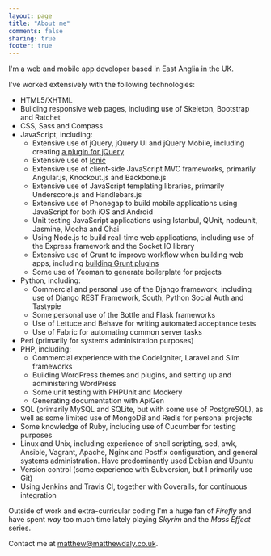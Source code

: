 ```yaml
---
layout: page
title: "About me"
comments: false
sharing: true
footer: true
---
```


I'm a web and mobile app developer based in East Anglia in the UK.

I've worked extensively with the following technologies:

* HTML5/XHTML
* Building responsive web pages, including use of Skeleton, Bootstrap and Ratchet
* CSS, Sass and Compass
* JavaScript, including:
  * Extensive use of jQuery, jQuery UI and jQuery Mobile, including creating [a plugin for jQuery](http://plugins.jquery.com/listfilter/)
  * Extensive use of [Ionic](http://ionicframework.com/)
  * Extensive use of client-side JavaScript MVC frameworks, primarily Angular.js, Knockout.js and Backbone.js
  * Extensive use of JavaScript templating libraries, primarily Underscore.js and Handlebars.js
  * Extensive use of Phonegap to build mobile applications using JavaScript for both iOS and Android
  * Unit testing JavaScript applications using Istanbul, QUnit, nodeunit, Jasmine, Mocha and Chai
  * Using Node.js to build real-time web applications, including use of the Express framework and the Socket.IO library
  * Extensive use of Grunt to improve workflow when building web apps, including [building Grunt plugins](http://www.sitepoint.com/building-static-site-generator-grunt-plugin/)
  * Some use of Yeoman to generate boilerplate for projects
* Python, including:
  * Commercial and personal use of the Django framework, including use of Django REST Framework, South, Python Social Auth and Tastypie
  * Some personal use of the Bottle and Flask frameworks
  * Use of Lettuce and Behave for writing automated acceptance tests
  * Use of Fabric for automating common server tasks
* Perl (primarily for systems administration purposes)
* PHP, including:
  * Commercial experience with the CodeIgniter, Laravel and Slim frameworks
  * Building WordPress themes and plugins, and setting up and administering WordPress
  * Some unit testing with PHPUnit and Mockery
  * Generating documentation with ApiGen
* SQL (primarily MySQL and SQLite, but with some use of PostgreSQL), as well as some limited use of MongoDB and Redis for personal projects
* Some knowledge of Ruby, including use of Cucumber for testing purposes
* Linux and Unix, including experience of shell scripting, sed, awk, Ansible, Vagrant, Apache, Nginx and Postfix configuration, and general systems administration. Have predominantly used Debian and Ubuntu
* Version control (some experience with Subversion, but I primarily use Git)
* Using Jenkins and Travis CI, together with Coveralls, for continuous integration

Outside of work and extra-curricular coding I'm a huge fan of *Firefly* and have spent *way* too much time lately playing *Skyrim* and the *Mass Effect* series.

Contact me at matthew@matthewdaly.co.uk.
